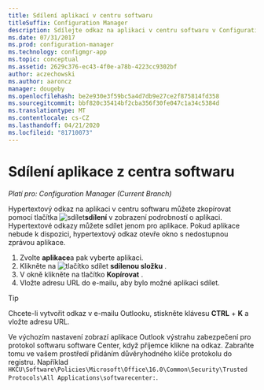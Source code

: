 ```yaml
---
title: Sdílení aplikací v centru softwaru
titleSuffix: Configuration Manager
description: Sdílejte odkaz na aplikaci v centru softwaru v Configuration Manager.
ms.date: 07/31/2017
ms.prod: configuration-manager
ms.technology: configmgr-app
ms.topic: conceptual
ms.assetid: 2629c376-ec43-4f0e-a78b-4223cc9302bf
author: aczechowski
ms.author: aaroncz
manager: dougeby
ms.openlocfilehash: be2e930e3f59bc5a4d7db9e27ce2f875814fd358
ms.sourcegitcommit: bbf820c35414bf2cba356f30fe047c1a34c5384d
ms.translationtype: MT
ms.contentlocale: cs-CZ
ms.lasthandoff: 04/21/2020
ms.locfileid: "81710073"
---
```

# <a name="share-an-application-from-software-center"></a>Sdílení aplikace z centra softwaru

*Platí pro: Configuration Manager (Current Branch)* <!-- 1706 -->

Hypertextový odkaz na aplikaci v centru softwaru můžete zkopírovat pomocí tlačítka ![sdílet](media/share15.png)**sdílení** v zobrazení podrobností o aplikaci.   Hypertextové odkazy můžete sdílet jenom pro aplikace. Pokud aplikace nebude k dispozici, hypertextový odkaz otevře okno s nedostupnou zprávou aplikace.

1. Zvolte **aplikace**a pak vyberte aplikaci.
2. Klikněte na ![tlačítko](media/share15.png) sdílet **sdílenou složku** .
3. V okně klikněte na tlačítko **Kopírovat** .
4. Vložte adresu URL do e-mailu, aby bylo možné aplikaci sdílet.  

> [!TIP]  
>  Chcete-li vytvořit odkaz v e-mailu Outlooku, stiskněte klávesu **CTRL** + **K** a vložte adresu URL.  
>  
> Ve výchozím nastavení zobrazí aplikace Outlook výstrahu zabezpečení pro protokol softwaru software Center, když příjemce klikne na odkaz. Zabraňte tomu ve vašem prostředí přidáním důvěryhodného klíče protokolu do registru. Například `HKCU\Software\Policies\Microsoft\Office\16.0\Common\Security\Trusted Protocols\All Applications\softwarecenter:`.  
